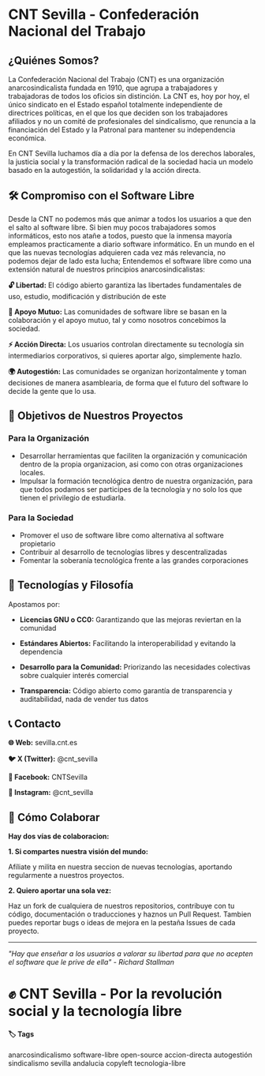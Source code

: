 # CNT Sevilla - Confederación Nacional del Trabajo

## ¿Quiénes Somos?
La Confederación Nacional del Trabajo (CNT) es una organización anarcosindicalista fundada en 1910, que agrupa a trabajadores y trabajadoras de todos los oficios sin distinción. La CNT es, hoy por hoy, el único sindicato en el Estado español totalmente independiente de directrices políticas, en el que los que deciden son los trabajadores afiliados y no un comité de profesionales del sindicalismo, que renuncia a la financiación del Estado y la Patronal para mantener su independencia económica.

En CNT Sevilla luchamos día a día por la defensa de los derechos laborales, la justicia social y la transformación radical de la sociedad hacia un modelo basado en la autogestión, la solidaridad y la acción directa.

## 🛠️ Compromiso con el Software Libre
Desde la CNT no podemos más que animar a todos los usuarios a que den el salto al software libre. Si bien muy pocos trabajadores somos informáticos, esto nos atañe a todos, puesto que la inmensa mayoría empleamos practicamente a diario software informático. En un mundo en el que las nuevas tecnologías adquieren cada vez más relevancia, no podemos dejar de lado esta lucha; Entendemos el software libre como una extensión natural de nuestros principios anarcosindicalistas:

**🔓 Libertad:** El código abierto garantiza las libertades fundamentales de uso, estudio, modificación y distribución de este

**🤝 Apoyo Mutuo:** Las comunidades de software libre se basan en la colaboración y el apoyo mutuo, tal y como nosotros concebimos la sociedad.

**⚡ Acción Directa:** Los usuarios controlan directamente su tecnología sin intermediarios corporativos, si quieres aportar algo, simplemente hazlo.

**🌍 Autogestión:** Las comunidades se organizan horizontalmente y toman decisiones de manera asamblearia, de forma que el futuro del software lo decide la gente que lo usa.

## 🎯 Objetivos de Nuestros Proyectos

### Para la Organización 

- Desarrollar herramientas que faciliten la organización y comunicación dentro de la propia organizacion, asi como con otras organizaciones locales.
- Impulsar la formación tecnológica dentro de nuestra organización, para que todos podamos ser participes de la tecnología y no solo los que tienen el privilegio de estudiarla.

### Para la Sociedad

- Promover el uso de software libre como alternativa al software propietario
- Contribuir al desarrollo de tecnologías libres y descentralizadas
- Fomentar la soberanía tecnológica frente a las grandes corporaciones

## 🤖 Tecnologías y Filosofía
Apostamos por:

- **Licencias GNU o CC0:** Garantizando que las mejoras reviertan en la comunidad

- **Estándares Abiertos:** Facilitando la interoperabilidad y evitando la dependencia

- **Desarrollo para la Comunidad:** Priorizando las necesidades colectivas sobre cualquier interés comercial
  
- **Transparencia:** Código abierto como garantía de transparencia y auditabilidad, nada de vender tus datos

## 📞 Contacto

**🌐 Web:** sevilla.cnt.es

**🐦 X (Twitter):** @cnt_sevilla

**📘 Facebook:** CNTSevilla

**📱 Instagram:** @cnt_sevilla

## 🤝 Cómo Colaborar

**Hay dos vías de colaboracion:**

**1. Si compartes nuestra visión del mundo:**

Afíliate y milita en nuestra seccion de nuevas tecnologías, aportando regularmente a nuestros proyectos.

**2. Quiero aportar una sola vez:**

Haz un fork de cualquiera de nuestros repositorios, contribuye con tu código, documentación o traducciones y haznos un Pull Request. Tambien puedes reportar bugs o ideas de mejora en la pestaña Issues de cada proyecto.

-----
*"Hay que enseñar a los usuarios a valorar su libertad para que no acepten el software que le prive de ella" - Richard Stallman*


# ✊ CNT Sevilla - Por la revolución social y la tecnología libre

#### 🏷️ Tags
anarcosindicalismo software-libre open-source accion-directa autogestión sindicalismo sevilla andalucia copyleft tecnologia-libre
